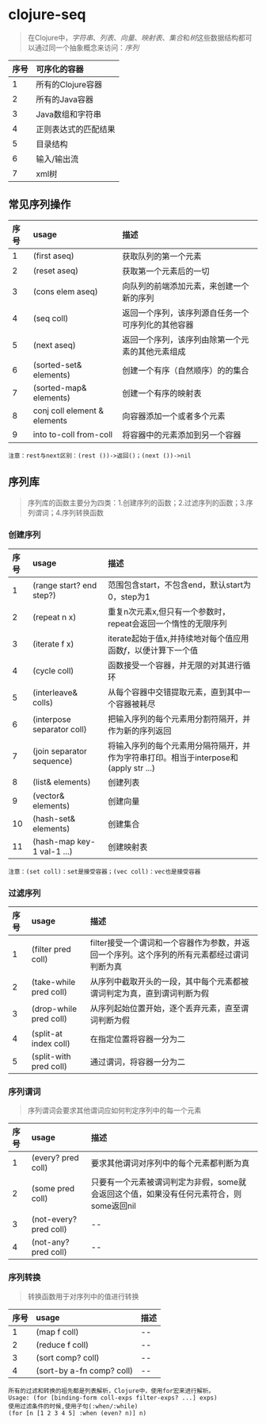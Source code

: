 # clojure-seq
> 在Clojure中，*字符串*、*列表*、*向量*、*映射表*、*集合*和*树*这些数据结构都可以通过同一个抽象概念来访问：*序列*

|序号|可序化的容器|
|:---|:-----------|
|1   |所有的Clojure容器    |
|2   |所有的Java容器       |
|3   |Java数组和字符串     |
|4   |正则表达式的匹配结果 |
|5   |目录结构             |
|6   |输入/输出流          |
|7   |xml树                |

## 常见序列操作
|序号|usage|描述|
|:---|:----|:---|
|1   |(first aseq)                  |获取队列的第一个元素                         	 |
|2   |(reset aseq)                  |获取第一个元素后的一切                  		 |
|3   |(cons elem aseq)              |向队列的前端添加元素，来创建一个新的序列		 |
|4   |(seq coll)                    |返回一个序列，该序列源自任务一个可序列化的其他容器  |
|5   |(next aseq)                   |返回一个序列，该序列由除第一个元素的其他元素组成    |
|6   |(sorted-set& elements)        |创建一个有序（自然顺序）的的集合                    |
|7   |(sorted-map& elements)        |创建一个有序的映射表                                |
|8   |conj coll element & elements  |向容器添加一个或者多个元素                          |
|9   |into to-coll from-coll        |将容器中的元素添加到另一个容器                      |

```
注意：rest与next区别：(rest ())->返回()；(next ())->nil
```
## 序列库
> 序列库的函数主要分为四类：1.创建序列的函数；2.过滤序列的函数；3.序列谓词；4.序列转换函数

### 创建序列
|序号|usage|描述|
|:---|:----|:---|
|1   |(range start? end step?)  |范围包含start，不包含end，默认start为0，step为1                                      |
|2   |(repeat n x)              |重复n次元素x,但只有一个参数时，repeat会返回一个惰性的无限序列                        |
|3   |(iterate f x)             |iterate起始于值x,并持续地对每个值应用函数*f*，以便计算下一个值                       |
|4   |(cycle coll)              |函数接受一个容器，并无限的对其进行循环                                               |
|5   |(interleave& colls)       |从每个容器中交错提取元素，直到其中一个容器被耗尽                                     |
|6   |(interpose separator coll)|把输入序列的每个元素用分割符隔开，并作为新的序列返回                                 |
|7   |(join separator sequence) |将输入序列的每个元素用分隔符隔开，并作为字符串打印。相当于interpose和(apply str ...) |
|8   |(list& elements)          |创建列表                                                                             |
|9   |(vector& elements)        |创建向量                                                                             |
|10  |(hash-set& elements)      |创建集合                                                                             |
|11  |(hash-map key-1 val-1 ...)|创建映射表                                                                           |

```
注意：(set coll)：set是接受容器；(vec coll)：vec也是接受容器
```

### 过滤序列
|序号|usage|描述|
|:---|:----|:---|
|1   |(filter pred coll)    |filter接受一个谓词和一个容器作为参数，并返回一个序列。这个序列的所有元素都经过谓词判断为真|
|2   |(take-while pred coll)|从序列中截取开头的一段，其中每个元素都被谓词判定为真，直到谓词判断为假                    |
|3   |(drop-while pred coll)|从序列起始位置开始，逐个丢弃元素，直至谓词判断为假                                        |
|4   |(split-at index coll) |在指定位置将容器一分为二                                                                  |
|5   |(split-with pred coll)|通过谓词，将容器一分为二                                                                  |

### 序列谓词
> 序列谓词会要求其他谓词应如何判定序列中的每一个元素

|序号|usage|描述|
|:---|:----|:---|
|1   |(every? pred coll)     |要求其他谓词对序列中的每个元素都判断为真                                                    |
|2   |(some pred coll)       |只要有一个元素被谓词判定为非假，some就会返回这个值，如果没有任何元素符合，则some返回nil     |
|3   |(not-every? pred coll) |--                                                                                          |
|4   |(not-any? pred coll)   |--                                                                                          |

### 序列转换
>转换函数用于对序列中的值进行转换

|序号|usage|描述|
|:---|:----|:---|
|1   |(map f coll)              |--|
|2   |(reduce f coll)           |--|
|3   |(sort comp? coll)         |--|
|4   |(sort-by a-fn comp? coll) |--|

```
所有的过滤和转换的祖先都是列表解析，Clojure中，使用for宏来进行解析。
Usage: (for [binding-form coll-exps filter-exps? ...] exps)
使用过滤条件的时候,使用子句(:when/:while)
(for [n [1 2 3 4 5] :when (even? n)] n)
```



